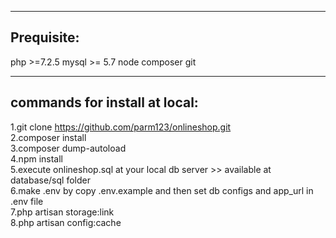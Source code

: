 ------------------------------------------------------------------
Prequisite:
------------------------------------------------------------------
php >=7.2.5
mysql >= 5.7
node
composer
git


--------------------------------------------------------------------- 
commands for install at local:
---------------------------------------------------------------------
1.git clone https://github.com/parm123/onlineshop.git<br>
2.composer install<br>
3.composer dump-autoload<br>
4.npm install<br>
5.execute onlineshop.sql at your local db server >> available at database/sql folder<br>
6.make .env by copy .env.example and then set db configs and app_url in .env file<br>
7.php artisan storage:link<br>
8.php artisan config:cache<br>
